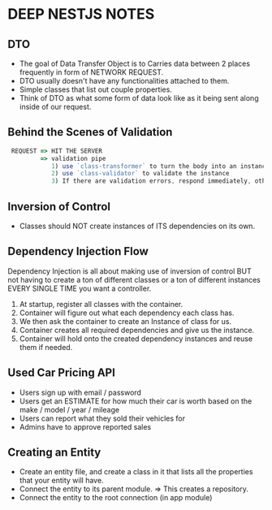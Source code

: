 # DEEP NESTJS NOTES

## DTO

- The goal of Data Transfer Object is to Carries data between 2 places frequently in form of NETWORK REQUEST.
- DTO usually doesn't have any functionalities attached to them.
- Simple classes that list out couple properties.
- Think of DTO as what some form of data look like as it being sent along inside of our request.

## Behind the Scenes of Validation

```js
 REQUEST => HIT THE SERVER
         => validation pipe
            1) use `class-transformer` to turn the body into an instance of the DTO classes.
            2) use `class-validator` to validate the instance
            3) If there are validation errors, respond immediately, otherwise provide body to request handler.
```

## Inversion of Control

- Classes should NOT create instances of ITS dependencies on its own. 

## Dependency Injection Flow

Dependency Injection is all about making use of inversion of control BUT not having to create a ton of different classes or a ton of different instances EVERY SINGLE TIME you want a controller.

1. At startup, register all classes with the container.
2. Container will figure out what each dependency each class has.
3. We then ask the container to create an Instance of class for us.
4. Container creates all required dependencies and give us the instance.
5. Container will hold onto the created dependency instances and reuse them if needed.

## Used Car Pricing API
 
- Users sign up with email / password 
- Users get an ESTIMATE for how much their car is worth based on the make / model / year / mileage 
- Users can report what they sold their vehicles for 
- Admins have to approve reported sales

## Creating an Entity 

- Create an entity file, and create a class in it that lists all the properties that your entity will have.
- Connect the entity to its parent module. => This creates a repository.
- Connect the entity to the root connection (in app module)